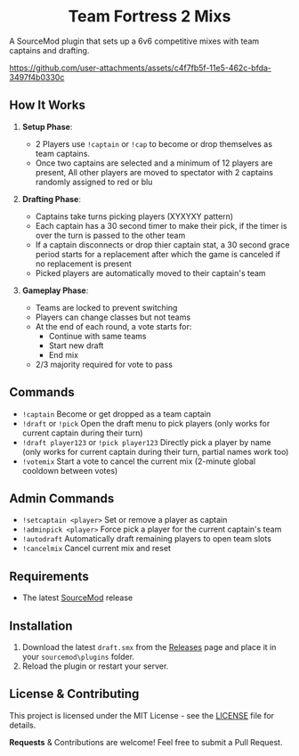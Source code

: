 <h1 align="center">Team Fortress 2 Mixs</h1>

A SourceMod plugin that sets up a 6v6 competitive mixes with team captains and drafting.



https://github.com/user-attachments/assets/c4f7fb5f-11e5-462c-bfda-3497f4b0330c


## How It Works

1. **Setup Phase**:
   - 2 Players use `!captain` or `!cap` to become or drop themselves as team captains.
   - Once two captains are selected and a minimum of 12 players are present, All other players are moved to spectator with 2 captains randomly assigned to red or blu

2. **Drafting Phase**:
   - Captains take turns picking players (XYXYXY pattern)
   - Each captain has a 30 second timer to make their pick, if the timer is over the turn is passed to the other team
   - If a captain disconnects or drop thier captain stat, a 30 second grace period starts for a replacement after which the game is canceled if no replacement is present
   - Picked players are automatically moved to their captain's team

3. **Gameplay Phase**:
   - Teams are locked to prevent switching
   - Players can change classes but not teams
   - At the end of each round, a vote starts for:
     - Continue with same teams
     - Start new draft
     - End mix
   - 2/3 majority required for vote to pass

## Commands

- `!captain` Become or get dropped as a team captain 
- `!draft` or `!pick` Open the draft menu to pick players (only works for current captain during their turn)
- `!draft player123` or `!pick player123` Directly pick a player by name (only works for current captain during their turn, partial names work too)
- `!votemix` Start a vote to cancel the current mix (2-minute global cooldown between votes)

## Admin Commands

- `!setcaptain <player>` Set or remove a player as captain 
- `!adminpick <player>` Force pick a player for the current captain's team
- `!autodraft` Automatically draft remaining players to open team slots
- `!cancelmix` Cancel current mix and reset

## Requirements

- The latest [SourceMod](https://www.sourcemod.net/downloads.php) release

## Installation

1. Download the latest `draft.smx` from the [Releases](https://github.com/vexx-sm/TF2-Mixes/releases) page and place it in your `sourcemod\plugins` folder.
2. Reload the plugin or restart your server.

## License & Contributing

This project is licensed under the MIT License - see the [LICENSE](LICENSE) file for details.

**Requests** & Contributions are welcome! Feel free to submit a Pull Request.

